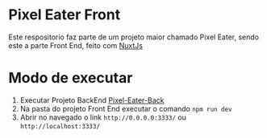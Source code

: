 # Pixel Eater Front
Este respositorio faz parte de um projeto maior chamado Pixel Eater, sendo este a parte Front End, feito com [NuxtJs](https://nuxtjs.org/)

# Modo de executar

1. Executar Projeto BackEnd [Pixel-Eater-Back](https://github.com/Pedinpsy/Pixel-Eater-Back)
2. Na pasta do projeto Front End executar o comando `npm run dev`
3. Abrir no navegado o link `http://0.0.0.0:3333/` ou `http://localhost:3333/`

   
